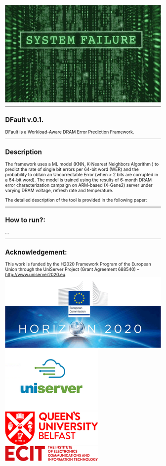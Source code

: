 <img align="center" src="images/system_failure.jpg">

--------------------------------------------------
DFault v.0.1.
--------------------------------------------------
DFault is a Workload-Aware DRAM Error Prediction Framework.

--------------------------------------------------
Description
--------------------------------------------------
The framework uses a ML model (KNN, K-Nearest Neighbors Algorithm
) to predict the rate of single bit errors per 64-bit word (WER) and the probability to obtain an Uncorrectable Error (when > 2 bits are corrupted in a 64-bit word). The model is trained using the results of 6-month DRAM error characterization campaign on ARM-based (X-Gene2) server under varying DRAM voltage, refresh rate and temperature.

The detailed description of the tool is provided in the following paper:

--------------------
How to run?:
--------------------
 ...

--------------------
Acknowledgement:
--------------------
This work is funded by the H2020 Framework Program of the
European Union through the UniServer Project (Grant Agreement
688540) – http://www.uniserver2020.eu.
![alt text](images/horizon2020-eu-commission-logo-8.png)
<img src="images/uniserver.jpg" alt="drawing" width="300"/>
<img src="images/qub_logo.jpg" alt="drawing" width="300"/>
<img src="images/ecit_logo.png" alt="drawing" width="300"/>
